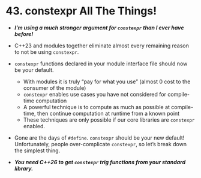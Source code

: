 # 43. constexpr All The Things!

- ***I’m using a much stronger argument for `constexpr` than I ever have before!***
- C++23 and modules together eliminate almost every remaining reason to not be using `constexpr`.
- `constexpr` functions declared in your module interface file should now be your default. 
	- With modules it is truly “pay for what you use” (almost 0 cost to the consumer of the module) 
	- `constexpr` enables use cases you have not considered for compile-time computation
	- A powerful technique is to compute as much as possible at compile-time, then continue computation at runtime from a known point
	- These techniques are only possible if our core libraries are `constexpr` enabled. 

- Gone are the days of `#define`. `constexpr` should be your new default! Unfortunately, people over-complicate `constexpr`, so let’s break down the simplest thing.
- ***You need C++26 to get `constexpr` trig functions from your standard library.***